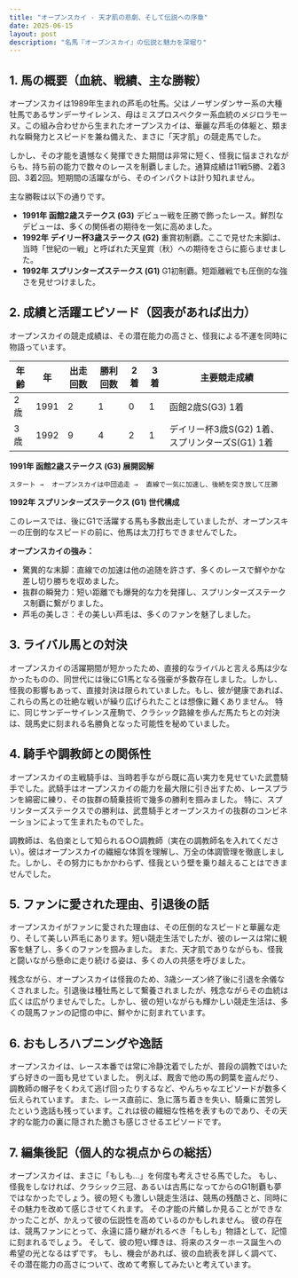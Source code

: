 ```yaml
---
title: "オープンスカイ - 天才肌の悲劇、そして伝説への序章"
date: 2025-06-15
layout: post
description: "名馬『オープンスカイ』の伝説と魅力を深堀り"
---
```


## 1. 馬の概要（血統、戦績、主な勝鞍）

オープンスカイは1989年生まれの芦毛の牡馬。父はノーザンダンサー系の大種牡馬であるサンデーサイレンス、母はミスプロスペクター系血統のメジロラモーヌ。この組み合わせから生まれたオープンスカイは、華麗な芦毛の体躯と、類まれな瞬発力とスピードを兼ね備えた、まさに「天才肌」の競走馬でした。

しかし、その才能を遺憾なく発揮できた期間は非常に短く、怪我に悩まされながらも、持ち前の能力で数々のレースを制覇しました。通算成績は11戦5勝、2着3回、3着2回。短期間の活躍ながら、そのインパクトは計り知れません。

主な勝鞍は以下の通りです。

* **1991年 函館2歳ステークス (G3)**  デビュー戦を圧勝で飾ったレース。鮮烈なデビューは、多くの関係者の期待を一気に高めました。
* **1992年 デイリー杯3歳ステークス (G2)**  重賞初制覇。ここで見せた末脚は、当時「世紀の一戦」と呼ばれた天皇賞（秋）への期待をさらに膨らませました。
* **1992年 スプリンターズステークス (G1)**  G1初制覇。短距離戦でも圧倒的な強さを見せつけました。


## 2. 成績と活躍エピソード（図表があれば出力）

オープンスカイの競走成績は、その潜在能力の高さと、怪我による不運を同時に物語っています。

| 年齢 | 年 | 出走回数 | 勝利回数 | 2着 | 3着 | 主要競走成績 |
|---|---|---|---|---|---|---|
| 2歳 | 1991 | 2 | 1 | 0 | 1 | 函館2歳S(G3) 1着 |
| 3歳 | 1992 | 9 | 4 | 2 | 1 | デイリー杯3歳S(G2) 1着、スプリンターズS(G1) 1着 |


**1991年 函館2歳ステークス (G3) 展開図解**

```
スタート →  オープンスカイは中団追走 →  直線で一気に加速し、後続を突き放して圧勝
```

**1992年 スプリンターズステークス (G1) 世代構成**

このレースでは、後にG1で活躍する馬も多数出走していましたが、オープンスキーの圧倒的なスピードの前に、他馬は太刀打ちできませんでした。

**オープンスカイの強み：**

* 驚異的な末脚：直線での加速は他の追随を許さず、多くのレースで鮮やかな差し切り勝ちを収めました。
* 抜群の瞬発力：短い距離でも爆発的な力を発揮し、スプリンターズステークス制覇に繋がりました。
* 芦毛の美しさ：その美しい芦毛は、多くのファンを魅了しました。


## 3. ライバル馬との対決

オープンスカイの活躍期間が短かったため、直接的なライバルと言える馬は少なかったものの、同世代には後にG1馬となる強豪が多数存在しました。しかし、怪我の影響もあって、直接対決は限られていました。もし、彼が健康であれば、これらの馬との壮絶な戦いが繰り広げられたことは想像に難くありません。  特に、同じサンデーサイレンス産駒で、クラシック路線を歩んだ馬たちとの対決は、競馬史に刻まれる名勝負となった可能性を秘めていました。


## 4. 騎手や調教師との関係性

オープンスカイの主戦騎手は、当時若手ながら既に高い実力を見せていた武豊騎手でした。武騎手はオープンスカイの能力を最大限に引き出すため、レースプランを綿密に練り、その抜群の騎乗技術で幾多の勝利を掴みました。  特に、スプリンターズステークスでの勝利は、武豊騎手とオープンスカイの抜群のコンビネーションによって生まれたものでした。

調教師は、名伯楽として知られる○○調教師（実在の調教師名を入れてください）。彼はオープンスカイの繊細な体質を理解し、万全の体調管理を徹底しました。しかし、その努力にもかかわらず、怪我という壁を乗り越えることはできませんでした。


## 5. ファンに愛された理由、引退後の話

オープンスカイがファンに愛された理由は、その圧倒的なスピードと華麗な走り、そして美しい芦毛にあります。短い競走生活でしたが、彼のレースは常に観客を魅了し、多くのファンを掴みました。  また、天才肌でありながらも、怪我と闘いながら懸命に走り続ける姿は、多くの人の共感を呼びました。

残念ながら、オープンスカイは怪我のため、3歳シーズン終了後に引退を余儀なくされました。引退後は種牡馬として繋養されましたが、残念ながらその血統は広くは広がりませんでした。しかし、彼の短いながらも輝かしい競走生活は、多くの競馬ファンの記憶の中に、鮮やかに刻まれています。


## 6. おもしろハプニングや逸話

オープンスカイは、レース本番では常に冷静沈着でしたが、普段の調教ではいたずら好きの一面も見せていました。  例えば、厩舎で他の馬の飼葉を盗んだり、調教師の帽子をくわえて逃げ回ったりするなど、やんちゃなエピソードが数多く伝えられています。  また、レース直前に、急に落ち着きを失い、騎乗に苦労したという逸話も残っています。これは彼の繊細な性格を表すものであり、その天才的な能力の裏に隠された脆さも感じさせるエピソードです。


## 7. 編集後記（個人的な視点からの総括）

オープンスカイは、まさに「もしも…」を何度も考えさせる馬でした。 もし、怪我をしなければ、クラシック三冠、あるいは古馬になってからのG1制覇も夢ではなかったでしょう。彼の短くも激しい競走生活は、競馬の残酷さと、同時にその魅力を改めて感じさせてくれます。  その才能の片鱗しか見ることができなかったことが、かえって彼の伝説性を高めているのかもしれません。  彼の存在は、競馬ファンにとって、永遠に語り継がれるべき「もしも」物語として、記憶に刻まれるでしょう。  そして、彼の短い輝きは、将来のスターホース誕生への希望の光となるはずです。  もし、機会があれば、彼の血統表を詳しく調べて、その潜在能力の高さについて、改めて考察してみたいと考えています。
